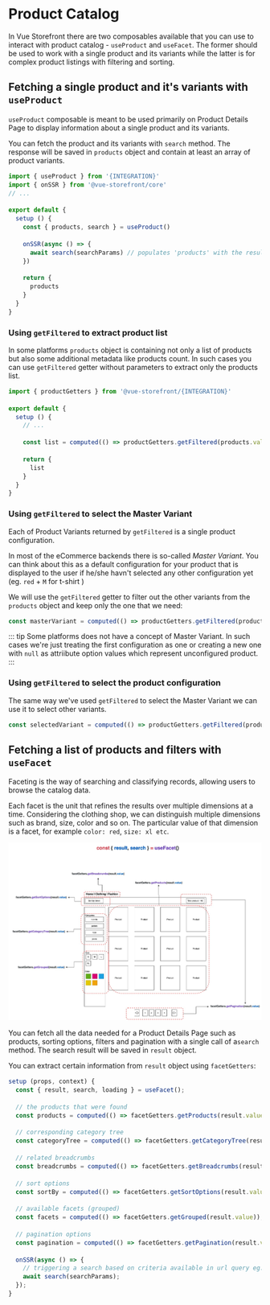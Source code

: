 # Product Catalog

In Vue Storefront there are two composables available that you can use to interact with product catalog - `useProduct` and `useFacet`. The former should be used to work with a single product and its variants while the latter is for complex product listings with filtering and sorting.


## Fetching a single product and it's variants with `useProduct`

`useProduct` composable is meant to be used primarily on Product Details Page to display information about a single product and its variants.

You can fetch the product and its variants with `search` method. The response will be saved in `products` object and contain at least an array of product variants.

```js
import { useProduct } from '{INTEGRATION}'
import { onSSR } from '@vue-storefront/core'
// ...

export default {
  setup () {
    const { products, search } = useProduct()

    onSSR(async () => {
      await search(searchParams) // populates 'products' with the result
    })
    
    return {
      products
    }
  }
}

```
### Using `getFiltered` to extract product list

In some platforms `products` object is containing not only a list of products but also some additional metadata like products count. In such cases you can use `getFiltered` getter without parameters to extract only the products list.

```ts
import { productGetters } from '@vue-storefront/{INTEGRATION}'

export default {
  setup () {
    // ...

    const list = computed(() => productGetters.getFiltered(products.value));

    return {
      list
    }
  }
}
```

### Using `getFiltered` to select the Master Variant

Each of Product Variants returned by `getFiltered` is a single product configuration.

In most of the eCommerce backends there is so-called _Master Variant_. You can think about this as a default configuration for your product that is displayed to the user if he/she havn't selected any other configuration yet (eg. `red` + `M` for t-shirt )

We will use the `getFiltered` getter to filter out the other variants from the `products` object and keep only the one that we need:

```ts
const masterVariant = computed(() => productGetters.getFiltered(products.value, { master: true })[0]);
```

::: tip
Some platforms does not have a concept of Master Variant. In such cases we're just treating the first configuration as one or creating a new one with `null` as attriibute option values which represent unconfigured product.
:::


### Using `getFiltered` to select the product configuration

The same way we've used `getFiltered` to select the Master Variant we can use it to select other variants.

```js
const selectedVariant = computed(() => productGetters.getFiltered(products.value, { attributes })[0]);
```

## Fetching a list of products and filters with `useFacet`

Faceting is the way of searching and classifying records, allowing users to browse the catalog data.

Each facet is the unit that refines the results over multiple dimensions at a time. Considering the clothing shop, we can distinguish multiple dimensions such as brand, size, color and so on. The particular value of that dimension is a facet, for example `color: red`, `size: xl etc`.

![faceting sechema](./../images/faceting.jpg)


You can fetch all the data needed for a Product Details Page such as products, sorting options, filters and pagination with a single call of a`search` method. The search result will be saved in `result` object.

You can extract certain information from `result` object using `facetGetters`:

```ts
setup (props, context) {
  const { result, search, loading } = useFacet();

  // the products that were found
  const products = computed(() => facetGetters.getProducts(result.value));

  // corresponding category tree
  const categoryTree = computed(() => facetGetters.getCategoryTree(result.value));

  // related breadcrumbs
  const breadcrumbs = computed(() => facetGetters.getBreadcrumbs(result.value));

  // sort options
  const sortBy = computed(() => facetGetters.getSortOptions(result.value));

  // available facets (grouped)
  const facets = computed(() => facetGetters.getGrouped(result.value));

  // pagination options
  const pagination = computed(() => facetGetters.getPagination(result.value));

  onSSR(async () => {
    // triggering a search based on criteria available in url query eg. ?colo=red&sortBy=latest
    await search(searchParams);
  });
}
```
